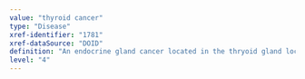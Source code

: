 ```yaml
---
value: "thyroid cancer"
type: "Disease"
xref-identifier: "1781"
xref-dataSource: "DOID"
definition: "An endocrine gland cancer located in the thryoid gland located in the neck below the thyroid cartilage."
level: "4"
---
```

